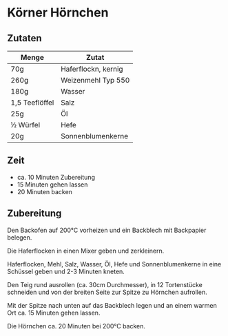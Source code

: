 # Körner Hörnchen

## Zutaten

|Menge         |Zutat              |
|--------------|-------------------|
|70g           |Haferflockn, kernig|
|260g          |Weizenmehl Typ 550 |
|180g          |Wasser             |
|1,5 Teeflöffel|Salz               |
|25g           |Öl                 |
|½ Würfel      |Hefe               |
|20g           |Sonnenblumenkerne  |


## Zeit

* ca. 10 Minuten Zubereitung
* 15 Minuten gehen lassen
* 20 Minuten backen


## Zubereitung

Den Backofen auf 200°C vorheizen und ein Backblech mit Backpapier belegen.

Die Haferflocken in einen Mixer geben und zerkleinern.

Haferflocken, Mehl, Salz, Wasser, Öl, Hefe und Sonnenblumenkerne in eine Schüssel geben und 2-3 Minuten kneten.

Den Teig rund ausrollen (ca. 30cm Durchmesser), in 12 Tortenstücke schneiden und 
von der breiten Seite zur Spitze zu Hörnchen aufrollen.

Mit der Spitze nach unten auf das Backblech legen und an einem warmen Ort ca. 15 Minuten gehen lassen.

Die Hörnchen ca. 20 Minuten bei 200°C backen.